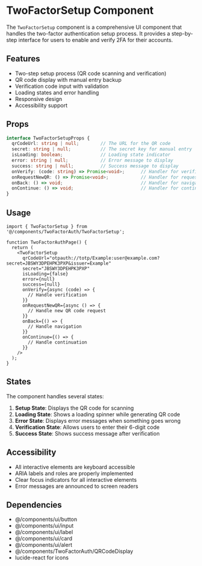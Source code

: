 # TwoFactorSetup Component

The `TwoFactorSetup` component is a comprehensive UI component that handles the two-factor authentication setup process. It provides a step-by-step interface for users to enable and verify 2FA for their accounts.

## Features

- Two-step setup process (QR code scanning and verification)
- QR code display with manual entry backup
- Verification code input with validation
- Loading states and error handling
- Responsive design
- Accessibility support

## Props

```typescript
interface TwoFactorSetupProps {
  qrCodeUrl: string | null;        // The URL for the QR code
  secret: string | null;           // The secret key for manual entry
  isLoading: boolean;              // Loading state indicator
  error: string | null;            // Error message to display
  success: string | null;          // Success message to display
  onVerify: (code: string) => Promise<void>;      // Handler for verification code submission
  onRequestNewQR: () => Promise<void>;            // Handler for requesting a new QR code
  onBack: () => void;                             // Handler for navigation back
  onContinue: () => void;                         // Handler for continuing to next step
}
```

## Usage

```tsx
import { TwoFactorSetup } from '@/components/TwoFactorAuth/TwoFactorSetup';

function TwoFactorAuthPage() {
  return (
    <TwoFactorSetup
      qrCodeUrl="otpauth://totp/Example:user@example.com?secret=JBSWY3DPEHPK3PXP&issuer=Example"
      secret="JBSWY3DPEHPK3PXP"
      isLoading={false}
      error={null}
      success={null}
      onVerify={async (code) => {
        // Handle verification
      }}
      onRequestNewQR={async () => {
        // Handle new QR code request
      }}
      onBack={() => {
        // Handle navigation
      }}
      onContinue={() => {
        // Handle continuation
      }}
    />
  );
}
```

## States

The component handles several states:

1. **Setup State**: Displays the QR code for scanning
2. **Loading State**: Shows a loading spinner while generating QR code
3. **Error State**: Displays error messages when something goes wrong
4. **Verification State**: Allows users to enter their 6-digit code
5. **Success State**: Shows success message after verification

## Accessibility

- All interactive elements are keyboard accessible
- ARIA labels and roles are properly implemented
- Clear focus indicators for all interactive elements
- Error messages are announced to screen readers

## Dependencies

- @/components/ui/button
- @/components/ui/input
- @/components/ui/label
- @/components/ui/card
- @/components/ui/alert
- @/components/TwoFactorAuth/QRCodeDisplay
- lucide-react for icons 